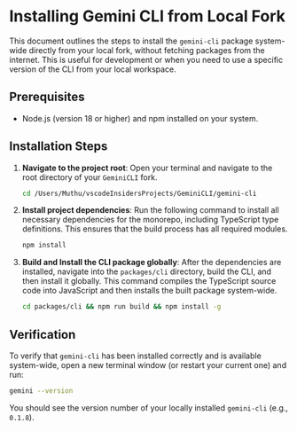 # Installing Gemini CLI from Local Fork

This document outlines the steps to install the `gemini-cli` package system-wide directly from your local fork, without fetching packages from the internet. This is useful for development or when you need to use a specific version of the CLI from your local workspace.

## Prerequisites

*   Node.js (version 18 or higher) and npm installed on your system.

## Installation Steps

1.  **Navigate to the project root**:
    Open your terminal and navigate to the root directory of your `GeminiCLI` fork.
    ```bash
    cd /Users/Muthu/vscodeInsidersProjects/GeminiCLI/gemini-cli
    ```

2.  **Install project dependencies**:
    Run the following command to install all necessary dependencies for the monorepo, including TypeScript type definitions. This ensures that the build process has all required modules.
    ```bash
    npm install
    ```

3.  **Build and Install the CLI package globally**:
    After the dependencies are installed, navigate into the `packages/cli` directory, build the CLI, and then install it globally. This command compiles the TypeScript source code into JavaScript and then installs the built package system-wide.
    ```bash
    cd packages/cli && npm run build && npm install -g
    ```

## Verification

To verify that `gemini-cli` has been installed correctly and is available system-wide, open a new terminal window (or restart your current one) and run:

```bash
gemini --version
```

You should see the version number of your locally installed `gemini-cli` (e.g., `0.1.8`).
